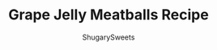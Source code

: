 ---
layout: ../../layouts/MarkdownPostLayout.astro
title: Grape Jelly Meatballs Recipe
author: ShugarySweets
pubDate: 2019-01-15
description: "These Cocktail Meatballs (or Grape Jelly Meatballs) are exactly what your party needs, and they&#x27;re super easy to make! Homemade Meatballs with an easy, two ingredient sauce. "
image_url: https://www.shugarysweets.com/wp-content/uploads/2012/01/cocktail-meatballs-15.jpg
tags: ["Appetizers","American"]
calories: 83
protein: 5
carbohydrates: 9
fats: 3
fiber: 0
ingredients: ["1 pound ground beef","1 large egg","3/4 cup plain bread crumbs","1 teaspoon garlic salt","salt and pepper, to taste","1 Tablespoon milk","1 cup grape jelly","1 cup chili sauce"]
serves: 30
time: "3 hours 15 minutes"
prepTime: "15 minutes"
instructions: ["Mix beef, egg, bread crumbs, garlic, salt, pepper and milk in large bowl. Shape into small bite size balls. Cook in hot skillet, turning, until completely cooked.","At this point you can let them cool, and freeze them. Or you can toss them right into a crock pot with the jelly and chili sauce. Turn on low, heat for about 3 hours, serve, enjoy!"]
nutrition: ["83 calories","9 grams carbohydrates","20 milligrams cholesterol","3 grams fat","0 grams fiber","5 grams protein","1 grams saturated fat","223 milligrams sodium","5 grams sugar","0 grams trans fat","1 grams unsaturated fat"]
---